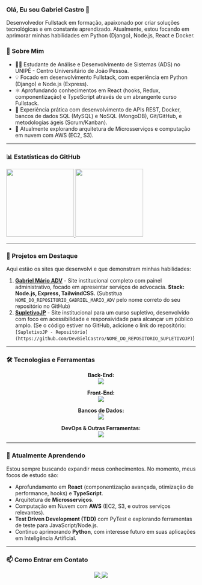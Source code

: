 ### Olá, Eu sou Gabriel Castro 👋

Desenvolvedor Fullstack em formação, apaixonado por criar soluções tecnológicas e em constante aprendizado. Atualmente, estou focando em aprimorar minhas habilidades em Python (Django), Node.js, React e Docker.

### 🚀 Sobre Mim
- 👨‍🎓 Estudante de Análise e Desenvolvimento de Sistemas (ADS) no UNIPÊ - Centro Universitário de João Pessoa.
- 💡 Focado em desenvolvimento Fullstack, com experiência em Python (Django) e Node.js (Express).
- ⚛️ Aprofundando conhecimentos em React (hooks, Redux, componentização) e TypeScript através de um abrangente curso Fullstack.
- 🔧 Experiência prática com desenvolvimento de APIs REST, Docker, bancos de dados SQL (MySQL) e NoSQL (MongoDB), Git/GitHub, e metodologias ágeis (Scrum/Kanban).
- 🌱 Atualmente explorando arquitetura de Microsserviços e computação em nuvem com AWS (EC2, S3).

---

### 📊 Estatísticas do GitHub

<div> <a href="https://github.com/DevBielCastro">
    <img height="180em" src="https://github-readme-stats.vercel.app/api?username=DevBielCastro&show_icons=true&theme=dracula&count_private=true&include_all_commits=true"/>
    <img height="180em" src="https://github-readme-stats.vercel.app/api/top-langs/?username=DevBielCastro&layout=compact&theme=dracula&langs_count=8"/>
  </a>
</div>

---

### 🚀 Projetos em Destaque

Aqui estão os sites que desenvolvi e que demonstram minhas habilidades:

1.  **[Gabriel Mário ADV](https://github.com/DevBielCastro/NOME_DO_REPOSITORIO_GABRIEL_MARIO_ADV)** - Site institucional completo com painel administrativo, focado em apresentar serviços de advocacia. **Stack: Node.js, Express, TailwindCSS.** (Substitua `NOME_DO_REPOSITORIO_GABRIEL_MARIO_ADV` pelo nome correto do seu repositório no GitHub)
2.  **[SupletivoJP](https://www.supletivojp.com.br)** - Site institucional para um curso supletivo, desenvolvido com foco em acessibilidade e responsividade para alcançar um público amplo. (Se o código estiver no GitHub, adicione o link do repositório: `[SupletivoJP - Repositório](https://github.com/DevBielCastro/NOME_DO_REPOSITORIO_SUPLETIVOJP)`)

---

### 🛠️ Tecnologias e Ferramentas

<p align="center"><strong>Back-End:</strong><br>
  <a href="https://skillicons.dev">
    <img src="https://skillicons.dev/icons?i=python,django,nodejs,express&perline=4&theme=dark" />
  </a>
</p>
<p align="center"><strong>Front-End:</strong><br>
  <a href="https://skillicons.dev">
    <img src="https://skillicons.dev/icons?i=react,javascript,typescript,html,css,tailwind&perline=3&theme=dark" />
    </a>
</p>
<p align="center"><strong>Bancos de Dados:</strong><br>
  <a href="https://skillicons.dev">
    <img src="https://skillicons.dev/icons?i=mysql,mongodb&perline=2&theme=dark" />
  </a>
</p>
<p align="center"><strong>DevOps & Outras Ferramentas:</strong><br>
  <a href="https://skillicons.dev">
    <img src="https://skillicons.dev/icons?i=docker,git,github,aws&perline=4&theme=dark" />
  </a>
</p>

---

### 🌱 Atualmente Aprendendo

Estou sempre buscando expandir meus conhecimentos. No momento, meus focos de estudo são:
- Aprofundamento em **React** (componentização avançada, otimização de performance, hooks) e **TypeScript**.
- Arquitetura de **Microsserviços**.
- Computação em Nuvem com **AWS** (EC2, S3, e outros serviços relevantes).
- **Test Driven Development (TDD)** com PyTest e explorando ferramentas de teste para JavaScript/Node.js.
- Continuo aprimorando **Python**, com interesse futuro em suas aplicações em Inteligência Artificial.

---

### 📫 Como Entrar em Contato

<div align="center">
  <a href="https://www.linkedin.com/in/gabriel-castro-9a9745209/" target="_blank">
    <img src="https://img.shields.io/badge/-LinkedIn-%230077B5?style=for-the-badge&logo=linkedin&logoColor=white">
  </a>
  <a href="mailto:gabriel.castrogt10@gmail.com" target="_blank">
    <img src="https://img.shields.io/badge/Gmail-D14836?style=for-the-badge&logo=gmail&logoColor=white">
  </a>
</div>
